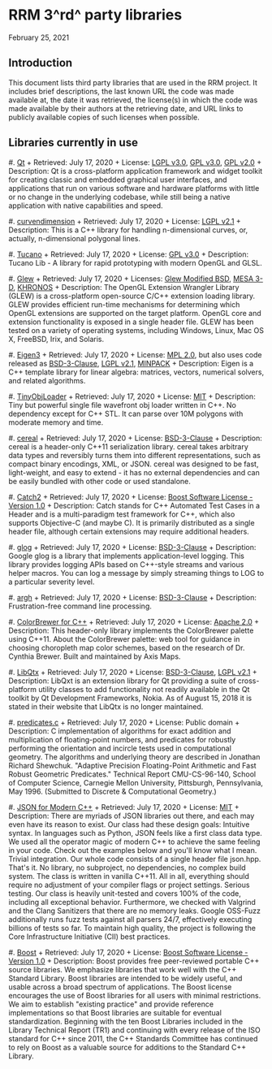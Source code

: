 RRM 3^rd^ party libraries
=========================

February 25, 2021


## Introduction 

This document lists third party libraries that are used in the RRM project. It
includes brief descriptions, the last known URL the code was made available at,
the date it was retrieved, the license(s) in which the code was made available
by their authors at the retrieving date, and URL links to publicly available
copies of such licenses when possible.

<!-- Note for developers: -->
<!-- When adding or updating an entry, please provide all the aforementioned -->
<!-- information and update this document's header with the modification date. -->


## Libraries currently in use

#. [Qt](https://www.qt.io/)
    + Retrieved: July 17, 2020
    + License: [LGPL v3.0], [GPL v3.0], [GPL v2.0]
    + Description: Qt is a cross-platform application framework and widget
      toolkit for creating classic and embedded graphical user interfaces, and
      applications that run on various software and hardware platforms with
      little or no change in the underlying codebase, while still being a
      native application with native capabilities and speed.

#. [curvendimension](https://github.com/esperanc/curvendimension)
    + Retrieved: July 17, 2020
    + License: [LGPL v2.1]
    + Description: This is a C++ library for handling n-dimensional curves, or,
      actually, n-dimensional polygonal lines.

#. [Tucano](https://gitlab.com/LCG-UFRJ/tucano)
    + Retrieved: July 17, 2020
    + License: [GPL v3.0]
    + Description: Tucano Lib - A library for rapid prototyping with modern
      OpenGL and GLSL.

#. [Glew](http://glew.sourceforge.net/)
    + Retrieved: July 17, 2020
    + Licenses: [Glew Modified BSD], [MESA 3-D], [KHRONOS]
    + Description: The OpenGL Extension Wrangler Library (GLEW) is a
      cross-platform open-source C/C++ extension loading library. GLEW provides
      efficient run-time mechanisms for determining which OpenGL extensions are
      supported on the target platform. OpenGL core and extension functionality
      is exposed in a single header file. GLEW has been tested on a variety of
      operating systems, including Windows, Linux, Mac OS X, FreeBSD, Irix, and
      Solaris.

#. [Eigen3](http://eigen.tuxfamily.org/index.php?title=Main_Page)
    + Retrieved: July 17, 2020
    + License: [MPL 2.0], but also uses code released as [BSD-3-Clause], [LGPL v2.1], [MINPACK]
    + Description: Eigen is a C++ template library for linear algebra:
      matrices, vectors, numerical solvers, and related algorithms.

#. [TinyObjLoader](https://github.com/syoyo/tinyobjloader)
    + Retrieved: July 17, 2020
    + License: [MIT]
    + Description: Tiny but powerful single file wavefront obj loader written
      in C++. No dependency except for C++ STL. It can parse over 10M polygons
      with moderate memory and time.

#. [cereal](https://github.com/USCiLab/cereal) 
    + Retrieved: July 17, 2020
    + License: [BSD-3-Clause]
    + Description: cereal is a header-only C++11 serialization library. cereal
      takes arbitrary data types and reversibly turns them into different
      representations, such as compact binary encodings, XML, or JSON. cereal
      was designed to be fast, light-weight, and easy to extend - it has no
      external dependencies and can be easily bundled with other code or used
      standalone.

#. [Catch2](https://github.com/catchorg/Catch2)
    + Retrieved: July 17, 2020
    + License: [Boost Software License - Version 1.0]
    + Description: Catch stands for C++ Automated Test Cases in a Header and is
      a multi-paradigm test framework for C++, which also supports Objective-C
      (and maybe C). It is primarily distributed as a single header file,
      although certain extensions may require additional headers.

#. [glog](https://github.com/google/glog)
    + Retrieved: July 17, 2020
    + License: [BSD-3-Clause]
    + Description: Google glog is a library that implements application-level
      logging.  This library provides logging APIs based on C++-style streams
      and various helper macros.  You can log a message by simply streaming
      things to LOG to a particular severity level.

#. [argh](https://github.com/adishavit/argh)
    + Retrieved: July 17, 2020
    + License: [BSD-3-Clause]
    + Description: Frustration-free command line processing.

#. [ColorBrewer for C++](https://github.com/schulzch/colorbrewercpp)
    + Retrieved: July 17, 2020
    + License: [Apache 2.0]
    + Description: This header-only library implements the ColorBrewer palette
      using C++11.  About the ColorBrewer palette: web tool for guidance in
      choosing choropleth map color schemes, based on the research of Dr.
      Cynthia Brewer. Built and maintained by Axis Maps.

#. [LibQtx](https://bitbucket.org/libqxt/libqxt/overview)
    + Retrieved: July 17, 2020
    + License: [BSD-3-Clause], [LGPL v2.1]
    + Description: LibQxt is an extension library for Qt providing a suite of
      cross-platform utility classes to add functionality not readily available
      in the Qt toolkit by Qt Development Frameworks, Nokia. As of August 15,
      2018 it is stated in their website that LibQtx is no longer maintained.  

#. [predicates.c](https://www.cs.cmu.edu/~quake/robust.html)
    + Retrieved: July 17, 2020
    + License: Public domain
    + Description: C implementation of algorithms for exact addition and
      multiplication of floating-point numbers, and predicates for robustly
      performing the orientation and incircle tests used in computational
      geometry.  The algorithms and underlying theory are described in Jonathan
      Richard Shewchuk. "Adaptive Precision Floating-Point Arithmetic and Fast
      Robust Geometric Predicates." Technical Report CMU-CS-96-140, School of
      Computer Science, Carnegie Mellon University, Pittsburgh, Pennsylvania,
      May 1996.  (Submitted to Discrete & Computational Geometry.)

#. [JSON for Modern C++](https://github.com/nlohmann/json)
    + Retrieved: July 17, 2020
    + License: [MIT]
    + Description: There are myriads of JSON libraries out there, and each may
      even have its reason to exist. Our class had these design goals:
      Intuitive syntax. In languages such as Python, JSON feels like a first
      class data type. We used all the operator magic of modern C++ to achieve
      the same feeling in your code. Check out the examples below and you'll
      know what I mean. Trivial integration. Our whole code consists of
      a single header file json.hpp. That's it. No library, no subproject, no
      dependencies, no complex build system. The class is written in vanilla
      C++11. All in all, everything should require no adjustment of your
      compiler flags or project settings. Serious testing. Our class is heavily
      unit-tested and covers 100% of the code, including all exceptional
      behavior. Furthermore, we checked with Valgrind and the Clang Sanitizers
      that there are no memory leaks. Google OSS-Fuzz additionally runs fuzz
      tests against all parsers 24/7, effectively executing billions of tests
      so far. To maintain high quality, the project is following the Core
      Infrastructure Initiative (CII) best practices.

#. [Boost](https://www.boost.org)
    + Retrieved: July 17, 2020
    + License: [Boost Software License - Version 1.0]
    + Description: Boost provides free peer-reviewed portable C++ source
      libraries. We emphasize libraries that work well with the C++ Standard
      Library. Boost libraries are intended to be widely useful, and usable
      across a broad spectrum of applications. The Boost license encourages the
      use of Boost libraries for all users with minimal restrictions. We aim to
      establish "existing practice" and provide reference implementations so
      that Boost libraries are suitable for eventual standardization. Beginning
      with the ten Boost Libraries included in the Library Technical Report
      (TR1) and continuing with every release of the ISO standard for C++ since
      2011, the C++ Standards Committee has continued to rely on Boost as
      a valuable source for additions to the Standard C++ Library.


<!-- ## Unused libraries still present in the source code -->

<!-- #. []() -->
<!--     + Retrieved: -->
<!--     + License: -->
<!--     + Description: -->


[LGPL v2.1]: https://www.gnu.org/licenses/old-licenses/lgpl-2.1.en.html
[LGPL v3.0]: https://www.gnu.org/licenses/lgpl-3.0.en.html 
[GPL v2.0]: https://www.gnu.org/licenses/old-licenses/gpl-2.0.en.html
[GPL v3.0]: https://www.gnu.org/licenses/gpl.html
[Affero GPL v3.0]: https://www.gnu.org/licenses/agpl-3.0.en.html
[Apache 2.0]: https://www.apache.org/licenses/LICENSE-2.0
[Boost Software License - Version 1.0]: https://www.boost.org/LICENSE_1_0.txt
[BSD-3-Clause]: https://opensource.org/licenses/BSD-3-Clause
[MIT]: https://opensource.org/licenses/MIT
[MPL 2.0]: https://www.mozilla.org/en-US/MPL/2.0/
[Glew Modified BSD]: http://glew.sourceforge.net/glew.txt
[MESA 3-D]: http://glew.sourceforge.net/mesa.txt
[MINPACK]: https://www.netlib.org/minpack/disclaimer
[KHRONOS]: http://glew.sourceforge.net/khronos.txt
[Shewchuck's license]: https://www.cs.cmu.edu/~quake/triangle.html
[Zlib-Libpng]: https://www.glfw.org/license.html

